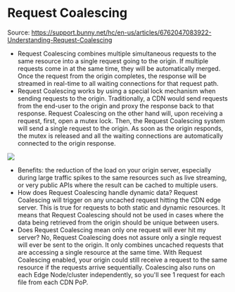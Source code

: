 # Request Coalescing

Source: <https://support.bunny.net/hc/en-us/articles/6762047083922-Understanding-Request-Coalescing>

- Request Coalescing combines multiple simultaneous requests to the same resource into a single request going to the origin. If multiple requests come in at the same time, they will be automatically merged. Once the request from the origin completes, the response will be streamed in real-time to all waiting connections for that request path.
- Request Coalescing works by using a special lock mechanism when sending requests to the origin. Traditionally, a CDN would send requests from the end-user to the origin and proxy the response back to that response. Request Coalescing on the other hand will, upon receiving a request, first, open a mutex lock. Then, the Request Coalescing system will send a single request to the origin. As soon as the origin responds, the mutex is released and all the waiting connections are automatically connected to the origin response.

![](https://bunny.net/blog/content/images/2022/06/bunnynet-cdn-request-coalescing-realtime-streaming-5.png)

- Benefits: the reduction of the load on your origin server, especially during large traffic spikes to the same resources such as live streaming, or very public APIs where the result can be cached to multiple users.
- How does Request Coalescing handle dynamic data? Request Coalescing will trigger on any uncached request hitting the CDN edge server. This is true for requests to both static and dynamic resources. It means that Request Coalescing should not be used in cases where the data being retrieved from the origin should be unique between users.
- Does Request Coalescing mean only one request will ever hit my server? No, Request Coalescing does not assure only a single request will ever be sent to the origin. It only combines uncached requests that are accessing a single resource at the same time. With Request Coalescing enabled, your origin could still receive a request to the same resource if the requests arrive sequentially. Coalescing also runs on each Edge Node/cluster independently, so you'll see 1 request for each file from each CDN PoP.
